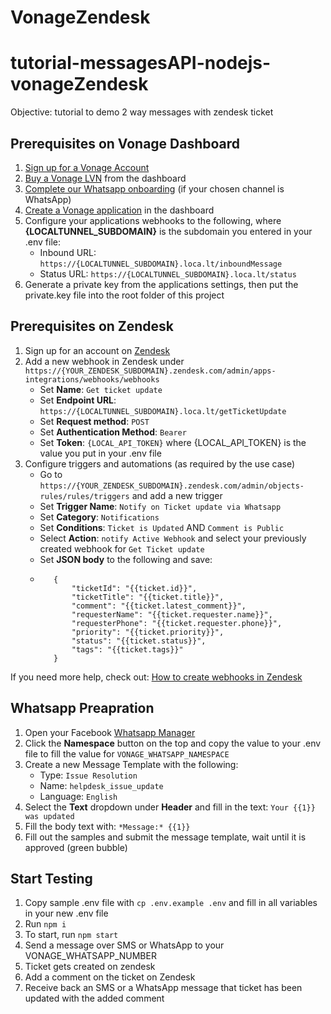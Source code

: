 # VonageZendesk
# tutorial-messagesAPI-nodejs-vonageZendesk
Objective: tutorial to demo 2 way messages with zendesk ticket
## Prerequisites on Vonage Dashboard

1. [Sign up for a Vonage Account](https://dashboard.nexmo.com)
2. [Buy a Vonage LVN](https://dashboard.nexmo.com/buy-numbers) from the dashboard
3. [Complete our Whatsapp onboarding](https://dashboard.nexmo.com/messages/social-channels) (if your chosen channel is WhatsApp) 
4. [Create a Vonage application](https://dashboard.nexmo.com/applications) in the dashboard
5. Configure your applications webhooks to the following, where **{LOCALTUNNEL_SUBDOMAIN}** is the subdomain you entered in your .env file:
   - Inbound URL: `https://{LOCALTUNNEL_SUBDOMAIN}.loca.lt/inboundMessage`
   - Status URL: `https://{LOCALTUNNEL_SUBDOMAIN}.loca.lt/status`
6. Generate a private key from the applications settings, then put the private.key file into the root folder of this project


## Prerequisites on Zendesk

1. Sign up for an account on [Zendesk](https://zendesk.com)
2. Add a new webhook in Zendesk under `https://{YOUR_ZENDESK_SUBDOMAIN}.zendesk.com/admin/apps-integrations/webhooks/webhooks`
   - Set **Name**: `Get ticket update`
   - Set **Endpoint URL**: `https://{LOCALTUNNEL_SUBDOMAIN}.loca.lt/getTicketUpdate`
   - Set **Request method**: `POST`
   - Set **Authentication Method**: `Bearer`
   - Set **Token**: `{LOCAL_API_TOKEN}` where {LOCAL_API_TOKEN} is the value you put in your .env file
3. Configure triggers and automations (as required by the use case)
   - Go to `https://{YOUR_ZENDESK_SUBDOMAIN}.zendesk.com/admin/objects-rules/rules/triggers` and add a new trigger
   - Set **Trigger Name**: `Notify on Ticket update via Whatsapp`
   - Set **Category**: `Notifications`
   - Set **Conditions**: `Ticket is Updated` AND `Comment is Public`
   - Select **Action**: `notify Active Webhook` and select your previously created webhook for `Get Ticket update`
   - Set **JSON body** to the following and save:
   - ```
        {
            "ticketId": "{{ticket.id}}",
            "ticketTitle": "{{ticket.title}}",
            "comment": "{{ticket.latest_comment}}",
            "requesterName": "{{ticket.requester.name}}",
            "requesterPhone": "{{ticket.requester.phone}}",
            "priority": "{{ticket.priority}}",
            "status": "{{ticket.status}}",
            "tags": "{{ticket.tags}}"
        }

If you need more help, check out: [How to create webhooks in Zendesk](https://support.zendesk.com/hc/en-us/articles/4408839108378-Creating-webhooks-in-Admin-Center)


## Whatsapp Preapration

1. Open your Facebook [Whatsapp Manager](https://business.facebook.com/wa/manage/message-templates/)
2. Click the **Namespace** button on the top and copy the value to your .env file to fill the value for `VONAGE_WHATSAPP_NAMESPACE`
3. Create a new Message Template with the following:
   - Type: `Issue Resolution`
   - Name: `helpdesk_issue_update`
   - Language: `English`
4. Select the **Text** dropdown under **Header** and fill in the text: `Your {{1}} was updated`
5. Fill the body text with: `*Message:* {{1}}`
6. Fill out the samples and submit the message template, wait until it is approved (green bubble)

## Start Testing
1. Copy sample .env file with `cp .env.example .env` and fill in all variables in your new .env file
2. Run `npm i`
3. To start, run `npm start`
4. Send a message over SMS or WhatsApp to your VONAGE_WHATSAPP_NUMBER
5. Ticket gets created on zendesk
6. Add a comment on the ticket on Zendesk
7. Receive back an SMS or a WhatsApp message that ticket has been updated with the added comment
